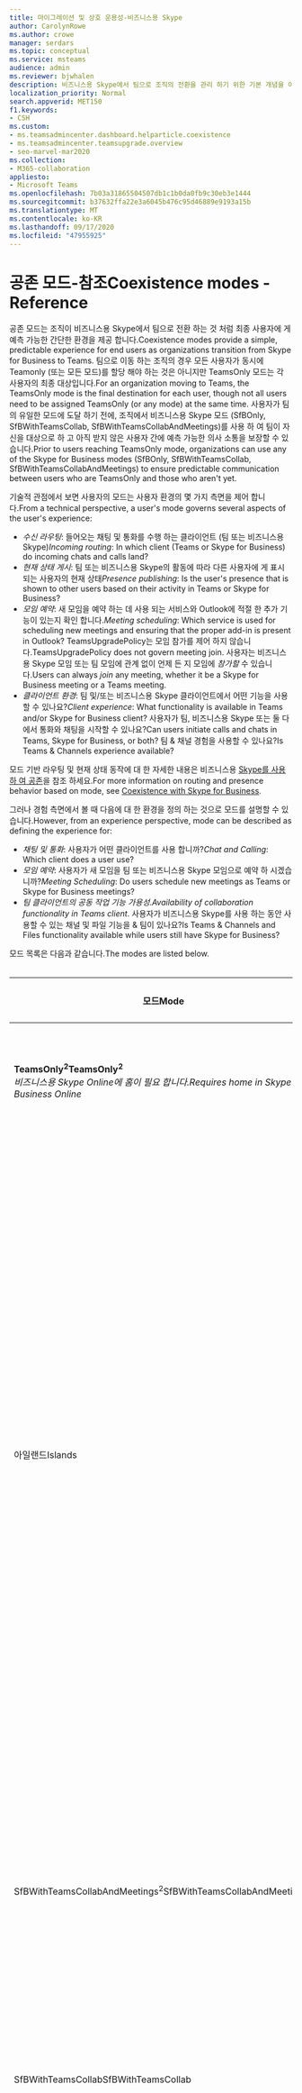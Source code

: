 ```yaml
---
title: 마이그레이션 및 상호 운용성-비즈니스용 Skype
author: CarolynRowe
ms.author: crowe
manager: serdars
ms.topic: conceptual
ms.service: msteams
audience: admin
ms.reviewer: bjwhalen
description: 비즈니스용 Skype에서 팀으로 조직의 전환을 관리 하기 위한 기본 개념을 이해 하세요.
localization_priority: Normal
search.appverid: MET150
f1.keywords:
- CSH
ms.custom:
- ms.teamsadmincenter.dashboard.helparticle.coexistence
- ms.teamsadmincenter.teamsupgrade.overview
- seo-marvel-mar2020
ms.collection:
- M365-collaboration
appliesto:
- Microsoft Teams
ms.openlocfilehash: 7b03a31865504507db1c1b0da0fb9c30eb3e1444
ms.sourcegitcommit: b37632ffa22e3a6045b476c95d46889e9193a15b
ms.translationtype: MT
ms.contentlocale: ko-KR
ms.lasthandoff: 09/17/2020
ms.locfileid: "47955925"
---
```

# <a name="coexistence-modes---reference"></a><span data-ttu-id="427b8-103">공존 모드-참조</span><span class="sxs-lookup"><span data-stu-id="427b8-103">Coexistence modes - Reference</span></span>

<span data-ttu-id="427b8-104">공존 모드는 조직이 비즈니스용 Skype에서 팀으로 전환 하는 것 처럼 최종 사용자에 게 예측 가능한 간단한 환경을 제공 합니다.</span><span class="sxs-lookup"><span data-stu-id="427b8-104">Coexistence modes provide a simple, predictable experience for end users as organizations transition from Skype for Business to Teams.</span></span> <span data-ttu-id="427b8-105">팀으로 이동 하는 조직의 경우 모든 사용자가 동시에 Teamonly (또는 모든 모드)를 할당 해야 하는 것은 아니지만 TeamsOnly 모드는 각 사용자의 최종 대상입니다.</span><span class="sxs-lookup"><span data-stu-id="427b8-105">For an organization moving to Teams, the TeamsOnly mode is the final destination for each user, though not all users need to be assigned TeamsOnly (or any mode) at the same time.</span></span> <span data-ttu-id="427b8-106">사용자가 팀의 유일한 모드에 도달 하기 전에, 조직에서 비즈니스용 Skype 모드 (SfBOnly, SfBWithTeamsCollab, SfBWithTeamsCollabAndMeetings)를 사용 하 여 팀이 자신을 대상으로 하 고 아직 받지 않은 사용자 간에 예측 가능한 의사 소통을 보장할 수 있습니다.</span><span class="sxs-lookup"><span data-stu-id="427b8-106">Prior to users reaching TeamsOnly mode, organizations can use any of the Skype for Business modes (SfBOnly, SfBWithTeamsCollab, SfBWithTeamsCollabAndMeetings) to ensure predictable communication between users who are TeamsOnly and those who aren't yet.</span></span>

<span data-ttu-id="427b8-107">기술적 관점에서 보면 사용자의 모드는 사용자 환경의 몇 가지 측면을 제어 합니다.</span><span class="sxs-lookup"><span data-stu-id="427b8-107">From a technical perspective, a user's mode governs several  aspects of the user's experience:</span></span>

- <span data-ttu-id="427b8-108">*수신 라우팅*: 들어오는 채팅 및 통화를 수행 하는 클라이언트 (팀 또는 비즈니스용 Skype)</span><span class="sxs-lookup"><span data-stu-id="427b8-108">*Incoming routing*: In which client (Teams or Skype for Business) do incoming chats and calls land?</span></span> 
- <span data-ttu-id="427b8-109">*현재 상태 게시*: 팀 또는 비즈니스용 Skype의 활동에 따라 다른 사용자에 게 표시 되는 사용자의 현재 상태</span><span class="sxs-lookup"><span data-stu-id="427b8-109">*Presence publishing*: Is the user's presence that is shown to other users based on their activity in Teams or Skype for Business?</span></span> 
- <span data-ttu-id="427b8-110">*모임 예약*: 새 모임을 예약 하는 데 사용 되는 서비스와 Outlook에 적절 한 추가 기능이 있는지 확인 합니다.</span><span class="sxs-lookup"><span data-stu-id="427b8-110">*Meeting scheduling*: Which service is used for scheduling new meetings and ensuring that the proper add-in is present in Outlook?</span></span> <span data-ttu-id="427b8-111">TeamsUpgradePolicy는 모임 참가를 제어 하지 않습니다.</span><span class="sxs-lookup"><span data-stu-id="427b8-111">TeamsUpgradePolicy does not govern meeting join.</span></span> <span data-ttu-id="427b8-112">사용자는 비즈니스용 Skype 모임 또는 팀 모임에 관계 없이 언제 든 지 모임에 *참가할* 수 있습니다.</span><span class="sxs-lookup"><span data-stu-id="427b8-112">Users can always *join* any meeting, whether it be a Skype for Business meeting or a Teams meeting.</span></span>
- <span data-ttu-id="427b8-113">*클라이언트 환경*: 팀 및/또는 비즈니스용 Skype 클라이언트에서 어떤 기능을 사용할 수 있나요?</span><span class="sxs-lookup"><span data-stu-id="427b8-113">*Client experience*: What functionality is available in Teams and/or Skype for Business client?</span></span> <span data-ttu-id="427b8-114">사용자가 팀, 비즈니스용 Skype 또는 둘 다에서 통화와 채팅을 시작할 수 있나요?</span><span class="sxs-lookup"><span data-stu-id="427b8-114">Can users initiate calls and chats in Teams, Skype for Business, or both?</span></span> <span data-ttu-id="427b8-115">팀 & 채널 경험을 사용할 수 있나요?</span><span class="sxs-lookup"><span data-stu-id="427b8-115">Is Teams & Channels experience available?</span></span>  

<span data-ttu-id="427b8-116">모드 기반 라우팅 및 현재 상태 동작에 대 한 자세한 내용은 비즈니스용 [Skype를 사용 하 여 공존](https://docs.microsoft.com/MicrosoftTeams/coexistence-chat-calls-presence)을 참조 하세요.</span><span class="sxs-lookup"><span data-stu-id="427b8-116">For more information on routing and presence behavior based on mode, see [Coexistence with Skype for Business](https://docs.microsoft.com/MicrosoftTeams/coexistence-chat-calls-presence).</span></span>

<span data-ttu-id="427b8-117">그러나 경험 측면에서 볼 때 다음에 대 한 환경을 정의 하는 것으로 모드를 설명할 수 있습니다.</span><span class="sxs-lookup"><span data-stu-id="427b8-117">However, from an experience perspective, mode can be described as defining the experience for:</span></span>
- <span data-ttu-id="427b8-118">*채팅 및 통화*: 사용자가 어떤 클라이언트를 사용 합니까?</span><span class="sxs-lookup"><span data-stu-id="427b8-118">*Chat and Calling*: Which client does a user use?</span></span>
- <span data-ttu-id="427b8-119">*모임 예약*: 사용자가 새 모임을 팀 또는 비즈니스용 Skype 모임으로 예약 하 시겠습니까?</span><span class="sxs-lookup"><span data-stu-id="427b8-119">*Meeting Scheduling*: Do users schedule new meetings as Teams or Skype for Business meetings?</span></span>
- <span data-ttu-id="427b8-120">*팀 클라이언트의 공동 작업 기능 가용성*.</span><span class="sxs-lookup"><span data-stu-id="427b8-120">*Availability of collaboration functionality in Teams client*.</span></span> <span data-ttu-id="427b8-121">사용자가 비즈니스용 Skype를 사용 하는 동안 사용할 수 있는 채널 및 파일 기능을 & 팀이 있나요?</span><span class="sxs-lookup"><span data-stu-id="427b8-121">Is Teams & Channels and Files functionality available while users still have Skype for Business?</span></span>

<span data-ttu-id="427b8-122">모드 목록은 다음과 같습니다.</span><span class="sxs-lookup"><span data-stu-id="427b8-122">The modes are listed below.</span></span>
</br>
</br>

|<span data-ttu-id="427b8-123">모드</span><span class="sxs-lookup"><span data-stu-id="427b8-123">Mode</span></span>|<span data-ttu-id="427b8-124">통화 및 채팅</span><span class="sxs-lookup"><span data-stu-id="427b8-124">Calling and Chat</span></span>|<span data-ttu-id="427b8-125">모임 예약<sup>1</sup></span><span class="sxs-lookup"><span data-stu-id="427b8-125">Meeting Scheduling<sup>1</sup></span></span>|<span data-ttu-id="427b8-126">팀 & 채널</span><span class="sxs-lookup"><span data-stu-id="427b8-126">Teams & Channels</span></span>|<span data-ttu-id="427b8-127">사용 사례</span><span class="sxs-lookup"><span data-stu-id="427b8-127">Use Case</span></span>|
|---|---|---|---|---|
|<span data-ttu-id="427b8-128">**TeamsOnly<sup>2</sup>**</span><span class="sxs-lookup"><span data-stu-id="427b8-128">**TeamsOnly<sup>2</sup>**</span></span></br><span data-ttu-id="427b8-129">*비즈니스용 Skype Online에 홈이 필요 합니다.*</span><span class="sxs-lookup"><span data-stu-id="427b8-129">*Requires home in Skype for Business Online*</span></span>|<span data-ttu-id="427b8-130">Teams</span><span class="sxs-lookup"><span data-stu-id="427b8-130">Teams</span></span>|<span data-ttu-id="427b8-131">Teams</span><span class="sxs-lookup"><span data-stu-id="427b8-131">Teams</span></span>|<span data-ttu-id="427b8-132">예</span><span class="sxs-lookup"><span data-stu-id="427b8-132">Yes</span></span>|<span data-ttu-id="427b8-133">업그레이드 되는 최종 상태입니다.</span><span class="sxs-lookup"><span data-stu-id="427b8-133">The final state of being upgraded.</span></span> <span data-ttu-id="427b8-134">새 테 넌 트의 기본값 이기도 합니다.</span><span class="sxs-lookup"><span data-stu-id="427b8-134">Also the default for new tenants.</span></span>|
|<span data-ttu-id="427b8-135">아일랜드</span><span class="sxs-lookup"><span data-stu-id="427b8-135">Islands</span></span>|<span data-ttu-id="427b8-136">어떤</span><span class="sxs-lookup"><span data-stu-id="427b8-136">Either</span></span>|<span data-ttu-id="427b8-137">어떤</span><span class="sxs-lookup"><span data-stu-id="427b8-137">Either</span></span>|<span data-ttu-id="427b8-138">예</span><span class="sxs-lookup"><span data-stu-id="427b8-138">Yes</span></span>|<span data-ttu-id="427b8-139">기본 구성.</span><span class="sxs-lookup"><span data-stu-id="427b8-139">Default configuration.</span></span> <span data-ttu-id="427b8-140">단일 사용자가 두 클라이언트를 나란히 평가할 수 있도록 합니다.</span><span class="sxs-lookup"><span data-stu-id="427b8-140">Allows a single user to evaluate both clients side by side.</span></span> <span data-ttu-id="427b8-141">채팅 및 통화는 두 클라이언트 중 하나에서 발생할 수 있으므로 사용자는 항상 두 클라이언트를 모두 실행 해야 합니다.</span><span class="sxs-lookup"><span data-stu-id="427b8-141">Chats and calls can land in either client, so users must always run both clients.</span></span> <span data-ttu-id="427b8-142">비즈니스용 Skype 환경, 외부 (연합) 통신, PSTN 음성 서비스 및 음성 응용 프로그램, 사무실 통합, 기타 여러 통합이 비즈니스용 Skype에서 계속 해 서 처리 되는 것을 방지 합니다.</span><span class="sxs-lookup"><span data-stu-id="427b8-142">To avoid a confusing or regressed Skype for Business experience, external (federated) communications, PSTN voice services and voice applications, Office integration, and several other integrations continue to be handled by Skype for Business.</span></span>|
|<span data-ttu-id="427b8-143">SfBWithTeamsCollabAndMeetings<sup>2</sup></span><span class="sxs-lookup"><span data-stu-id="427b8-143">SfBWithTeamsCollabAndMeetings<sup>2</sup></span></span>|<span data-ttu-id="427b8-144">비즈니스용 Skype</span><span class="sxs-lookup"><span data-stu-id="427b8-144">Skype for Business</span></span>|<span data-ttu-id="427b8-145">Teams</span><span class="sxs-lookup"><span data-stu-id="427b8-145">Teams</span></span>|<span data-ttu-id="427b8-146">예</span><span class="sxs-lookup"><span data-stu-id="427b8-146">Yes</span></span>|<span data-ttu-id="427b8-147">"모임 먼저".</span><span class="sxs-lookup"><span data-stu-id="427b8-147">"Meetings First".</span></span> <span data-ttu-id="427b8-148">현재 온-프레미스 조직을 클라우드로의 통화를 진행할 준비가 되지 않은 경우 팀 모임 기능을 활용할 수 있습니다.</span><span class="sxs-lookup"><span data-stu-id="427b8-148">Primarily for on-premises organizations to benefit from Teams meeting functionality, if they are not yet ready to move calling to the cloud.</span></span>|
|<span data-ttu-id="427b8-149">SfBWithTeamsCollab</span><span class="sxs-lookup"><span data-stu-id="427b8-149">SfBWithTeamsCollab</span></span>|<span data-ttu-id="427b8-150">비즈니스용 Skype</span><span class="sxs-lookup"><span data-stu-id="427b8-150">Skype for Business</span></span>|<span data-ttu-id="427b8-151">비즈니스용 Skype</span><span class="sxs-lookup"><span data-stu-id="427b8-151">Skype for Business</span></span>|<span data-ttu-id="427b8-152">예</span><span class="sxs-lookup"><span data-stu-id="427b8-152">Yes</span></span>|<span data-ttu-id="427b8-153">보다 엄격한 관리 제어가 필요한 복잡 한 조직의 대체 시작 위치입니다.</span><span class="sxs-lookup"><span data-stu-id="427b8-153">Alternate starting point for complex organizations that need tighter administrative control.</span></span>|
|<span data-ttu-id="427b8-154">SfBOnly</span><span class="sxs-lookup"><span data-stu-id="427b8-154">SfBOnly</span></span>|<span data-ttu-id="427b8-155">비즈니스용 Skype</span><span class="sxs-lookup"><span data-stu-id="427b8-155">Skype for Business</span></span>|<span data-ttu-id="427b8-156">비즈니스용 Skype</span><span class="sxs-lookup"><span data-stu-id="427b8-156">Skype for Business</span></span>|<span data-ttu-id="427b8-157">아니요<sup>3</sup></span><span class="sxs-lookup"><span data-stu-id="427b8-157">No<sup>3</sup></span></span>|<span data-ttu-id="427b8-158">데이터 제어에 대 한 엄격한 요구 사항이 있는 조직에 대 한 특수 시나리오입니다.</span><span class="sxs-lookup"><span data-stu-id="427b8-158">Specialized scenario for organizations with strict requirements around data control.</span></span> <span data-ttu-id="427b8-159">팀은 다른 사람이 예약한 모임에 참가 하는 데만 사용 됩니다.</span><span class="sxs-lookup"><span data-stu-id="427b8-159">Teams is used only to join meetings scheduled by others.</span></span>|
||||||

</br>
</br>

<span data-ttu-id="427b8-160">**참고:**</span><span class="sxs-lookup"><span data-stu-id="427b8-160">**Notes:**</span></span>

<span data-ttu-id="427b8-161"><sup>1</sup> 기존 모임에 참가 하는 기능 (팀의 예약 또는 비즈니스용 Skype)은 mode에 따라 결정 되지 않습니다.</span><span class="sxs-lookup"><span data-stu-id="427b8-161"><sup>1</sup> The ability to join an existing meeting (whether scheduled in Teams or in Skype for Business) isn't governed by mode.</span></span> <span data-ttu-id="427b8-162">기본적으로 사용자는 초대 된 모든 모임에 항상 참가할 수 있습니다.</span><span class="sxs-lookup"><span data-stu-id="427b8-162">By default, users can always join any meeting they have been invited to.</span></span>

<span data-ttu-id="427b8-163"><sup>2</sup> 개인 사용자에 게 팀 전용 또는 SfbWithTeamsCollabAndMeetings 할당 하는 경우, 이후 해당 사용자가 예약한 모든 비즈니스용 Skype 모임이 팀 모임으로 변환 됩니다.</span><span class="sxs-lookup"><span data-stu-id="427b8-163"><sup>2</sup> By default, when assigning either TeamsOnly or SfbWithTeamsCollabAndMeetings to an individual user, any existing Skype for Business meetings scheduled by that user for the future are converted to Teams meetings.</span></span> <span data-ttu-id="427b8-164">원할 경우,  `-MigrateMeetingsToTeams $false` TeamsUpgradePolicy을 허용 하는 경우를 지정 하거나 팀 관리 포털에서 확인란을 선택 취소 하 여 이러한 모임을 비즈니스용 Skype 모임으로 남겨둘 수 있습니다.</span><span class="sxs-lookup"><span data-stu-id="427b8-164">If desired, you can leave these meetings as Skype for Business meetings either by specifying  `-MigrateMeetingsToTeams $false` when granting TeamsUpgradePolicy, or by unselecting the checkbox in the Teams Admin portal.</span></span> <span data-ttu-id="427b8-165">테 넌 트를 사용 하 여 TeamsUpgradePolicy를 허용할 경우 비즈니스용 Skype에서 팀으로 모임을 전환 하는 기능은 사용할 수 없습니다.</span><span class="sxs-lookup"><span data-stu-id="427b8-165">The ability to convert meetings from Skype for Business to Teams is not available when granting TeamsUpgradePolicy on a tenant-wide basis.</span></span> 

<span data-ttu-id="427b8-166"><sup>3</sup> 현재 팀에 팀 및 채널 기능을 사용 하지 않도록 설정 하는 기능이 없으므로 지금이 활성화 된 상태를 유지 합니다.</span><span class="sxs-lookup"><span data-stu-id="427b8-166"><sup>3</sup> Currently, Teams does not have the ability to disable the Teams and Channels functionality so this remains enabled for now.</span></span>


## <a name="using-teamsupgradepolicy"></a><span data-ttu-id="427b8-167">TeamsUpgradePolicy 사용</span><span class="sxs-lookup"><span data-stu-id="427b8-167">Using TeamsUpgradePolicy</span></span>

<span data-ttu-id="427b8-168">TeamsUpgradePolicy는 Mode 및 NotifySfbUsers 라는 두 가지 키 속성을 표시 합니다.</span><span class="sxs-lookup"><span data-stu-id="427b8-168">TeamsUpgradePolicy exposes two key properties: Mode and NotifySfbUsers.</span></span> 
</br>
</br>

|<span data-ttu-id="427b8-169">매개 변수</span><span class="sxs-lookup"><span data-stu-id="427b8-169">Parameter</span></span>|<span data-ttu-id="427b8-170">유형</span><span class="sxs-lookup"><span data-stu-id="427b8-170">Type</span></span>|<span data-ttu-id="427b8-171">허용 되는 값</span><span class="sxs-lookup"><span data-stu-id="427b8-171">Allowed values</span></span></br><span data-ttu-id="427b8-172">(기울임꼴의 기본값)</span><span class="sxs-lookup"><span data-stu-id="427b8-172">(default in italics)</span></span>|<span data-ttu-id="427b8-173">설명</span><span class="sxs-lookup"><span data-stu-id="427b8-173">Description</span></span>|
|---|---|---|---|
|<span data-ttu-id="427b8-174">모드</span><span class="sxs-lookup"><span data-stu-id="427b8-174">Mode</span></span>|<span data-ttu-id="427b8-175">열거할</span><span class="sxs-lookup"><span data-stu-id="427b8-175">Enum</span></span>|<span data-ttu-id="427b8-176">*아일랜드*</span><span class="sxs-lookup"><span data-stu-id="427b8-176">*Islands*</span></span></br><span data-ttu-id="427b8-177">TeamsOnly</span><span class="sxs-lookup"><span data-stu-id="427b8-177">TeamsOnly</span></span></br><span data-ttu-id="427b8-178">SfBOnly</span><span class="sxs-lookup"><span data-stu-id="427b8-178">SfBOnly</span></span></br><span data-ttu-id="427b8-179">SfBWithTeamsCollab</span><span class="sxs-lookup"><span data-stu-id="427b8-179">SfBWithTeamsCollab</span></span></br><span data-ttu-id="427b8-180">SfBWithTeamsCollabAndMeetings</span><span class="sxs-lookup"><span data-stu-id="427b8-180">SfBWithTeamsCollabAndMeetings</span></span>|<span data-ttu-id="427b8-181">클라이언트가 실행 되어야 하는 모드를 나타냅니다.</span><span class="sxs-lookup"><span data-stu-id="427b8-181">Indicates the mode the client should run in.</span></span>|
|<span data-ttu-id="427b8-182">NotifySfbUsers</span><span class="sxs-lookup"><span data-stu-id="427b8-182">NotifySfbUsers</span></span>|<span data-ttu-id="427b8-183">부울</span><span class="sxs-lookup"><span data-stu-id="427b8-183">Bool</span></span>|<span data-ttu-id="427b8-184">*False* 또는 true</span><span class="sxs-lookup"><span data-stu-id="427b8-184">*False* or true</span></span>|<span data-ttu-id="427b8-185">Skype for Business 클라이언트에 팀이 곧 비즈니스용 Skype를 교체할 수 있음을 알리는 배너를 표시할지 여부를 나타냅니다.</span><span class="sxs-lookup"><span data-stu-id="427b8-185">Indicates whether to show a banner in the Skype for Business client informing the user that Teams will soon replace Skype for Business.</span></span> <span data-ttu-id="427b8-186">Mode = TeamsOnly에만 해당 하는 경우에는 마찬가지입니다.</span><span class="sxs-lookup"><span data-stu-id="427b8-186">This can't be true if Mode=TeamsOnly.</span></span>|
|||||

<span data-ttu-id="427b8-187">팀은 기본 제공 읽기 전용 정책을 통해 TeamsUpgradePolicy의 모든 관련 인스턴스를 제공 합니다.</span><span class="sxs-lookup"><span data-stu-id="427b8-187">Teams provides all relevant instances of TeamsUpgradePolicy via built-in, read-only policies.</span></span> <span data-ttu-id="427b8-188">따라서 Get 및 Grant cmdlet만 사용할 수 있습니다.</span><span class="sxs-lookup"><span data-stu-id="427b8-188">Therefore, only Get and Grant cmdlets are available.</span></span> <span data-ttu-id="427b8-189">기본 제공 인스턴스가 아래에 나열 되어 있습니다.</span><span class="sxs-lookup"><span data-stu-id="427b8-189">The built-in instances are listed below.</span></span>
</br>
</br>

|<span data-ttu-id="427b8-190">Identity</span><span class="sxs-lookup"><span data-stu-id="427b8-190">Identity</span></span>|<span data-ttu-id="427b8-191">모드</span><span class="sxs-lookup"><span data-stu-id="427b8-191">Mode</span></span>|<span data-ttu-id="427b8-192">NotifySfbUsers</span><span class="sxs-lookup"><span data-stu-id="427b8-192">NotifySfbUsers</span></span>|
|---|---|---|
|<span data-ttu-id="427b8-193">아일랜드</span><span class="sxs-lookup"><span data-stu-id="427b8-193">Islands</span></span>|<span data-ttu-id="427b8-194">아일랜드</span><span class="sxs-lookup"><span data-stu-id="427b8-194">Islands</span></span>|<span data-ttu-id="427b8-195">해제</span><span class="sxs-lookup"><span data-stu-id="427b8-195">False</span></span>|
|<span data-ttu-id="427b8-196">IslandsWithNotify</span><span class="sxs-lookup"><span data-stu-id="427b8-196">IslandsWithNotify</span></span>|<span data-ttu-id="427b8-197">아일랜드</span><span class="sxs-lookup"><span data-stu-id="427b8-197">Islands</span></span>|<span data-ttu-id="427b8-198">False</span><span class="sxs-lookup"><span data-stu-id="427b8-198">True</span></span>|
|<span data-ttu-id="427b8-199">SfBOnly</span><span class="sxs-lookup"><span data-stu-id="427b8-199">SfBOnly</span></span>|<span data-ttu-id="427b8-200">SfBOnly</span><span class="sxs-lookup"><span data-stu-id="427b8-200">SfBOnly</span></span>|<span data-ttu-id="427b8-201">해제</span><span class="sxs-lookup"><span data-stu-id="427b8-201">False</span></span>|
|<span data-ttu-id="427b8-202">SfBOnlyWithNotify</span><span class="sxs-lookup"><span data-stu-id="427b8-202">SfBOnlyWithNotify</span></span>|<span data-ttu-id="427b8-203">SfBOnly</span><span class="sxs-lookup"><span data-stu-id="427b8-203">SfBOnly</span></span>|<span data-ttu-id="427b8-204">False</span><span class="sxs-lookup"><span data-stu-id="427b8-204">True</span></span>|
|<span data-ttu-id="427b8-205">SfBWithTeamsCollab</span><span class="sxs-lookup"><span data-stu-id="427b8-205">SfBWithTeamsCollab</span></span>|<span data-ttu-id="427b8-206">SfBWithTeamsCollab</span><span class="sxs-lookup"><span data-stu-id="427b8-206">SfBWithTeamsCollab</span></span>|<span data-ttu-id="427b8-207">해제</span><span class="sxs-lookup"><span data-stu-id="427b8-207">False</span></span>|
|<span data-ttu-id="427b8-208">SfBWithTeamsCollabWithNotify</span><span class="sxs-lookup"><span data-stu-id="427b8-208">SfBWithTeamsCollabWithNotify</span></span>|<span data-ttu-id="427b8-209">SfBWithTeamsCollab</span><span class="sxs-lookup"><span data-stu-id="427b8-209">SfBWithTeamsCollab</span></span>|<span data-ttu-id="427b8-210">False</span><span class="sxs-lookup"><span data-stu-id="427b8-210">True</span></span>|
|<span data-ttu-id="427b8-211">SfBWithTeamsCollabAndMeetings</span><span class="sxs-lookup"><span data-stu-id="427b8-211">SfBWithTeamsCollabAndMeetings</span></span>|<span data-ttu-id="427b8-212">SfBWithTeamsCollabAndMeetings</span><span class="sxs-lookup"><span data-stu-id="427b8-212">SfBWithTeamsCollabAndMeetings</span></span>|<span data-ttu-id="427b8-213">해제</span><span class="sxs-lookup"><span data-stu-id="427b8-213">False</span></span>|
|<span data-ttu-id="427b8-214">SfBWithTeamsCollabAndMeetingsWithNotify</span><span class="sxs-lookup"><span data-stu-id="427b8-214">SfBWithTeamsCollabAndMeetingsWithNotify</span></span>|<span data-ttu-id="427b8-215">SfBWithTeamsCollabAndMeetings</span><span class="sxs-lookup"><span data-stu-id="427b8-215">SfBWithTeamsCollabAndMeetings</span></span>|<span data-ttu-id="427b8-216">False</span><span class="sxs-lookup"><span data-stu-id="427b8-216">True</span></span>|
|<span data-ttu-id="427b8-217">업그레이드 팀</span><span class="sxs-lookup"><span data-stu-id="427b8-217">UpgradeToTeams</span></span>|<span data-ttu-id="427b8-218">TeamsOnly</span><span class="sxs-lookup"><span data-stu-id="427b8-218">TeamsOnly</span></span>|<span data-ttu-id="427b8-219">해제</span><span class="sxs-lookup"><span data-stu-id="427b8-219">False</span></span>|
|<span data-ttu-id="427b8-220">전역</span><span class="sxs-lookup"><span data-stu-id="427b8-220">Global</span></span></br><span data-ttu-id="427b8-221">*기본값*</span><span class="sxs-lookup"><span data-stu-id="427b8-221">*Default*</span></span>|<span data-ttu-id="427b8-222">아일랜드</span><span class="sxs-lookup"><span data-stu-id="427b8-222">Islands</span></span>|<span data-ttu-id="427b8-223">해제</span><span class="sxs-lookup"><span data-stu-id="427b8-223">False</span></span>|
||||

<span data-ttu-id="427b8-224">이러한 정책 인스턴스는 개별 사용자에 게 부여 하거나 테 넌 트 전체에 부여할 수 있습니다.</span><span class="sxs-lookup"><span data-stu-id="427b8-224">These policy instances can be granted either to individual users or on a tenant-wide basis.</span></span> <span data-ttu-id="427b8-225">예를 들면 다음과 같습니다.</span><span class="sxs-lookup"><span data-stu-id="427b8-225">For example:</span></span>
- <span data-ttu-id="427b8-226">사용자 ($SipAddress)를 팀으로 업그레이드 하려면 "UpgradeToTeams" 인스턴스를 부여 합니다.</span><span class="sxs-lookup"><span data-stu-id="427b8-226">To upgrade a user ($SipAddress) to Teams, grant the "UpgradeToTeams" instance:</span></span></br>
`Grant-CsTeamsUpgradePolicy -PolicyName UpgradeToTeams -Identity $SipAddress`
- <span data-ttu-id="427b8-227">전체 테 넌 트를 업그레이드 하려면 grant 명령에서 identity 매개 변수를 생략 합니다.</span><span class="sxs-lookup"><span data-stu-id="427b8-227">To upgrade the entire tenant, omit the identity parameter from the grant command:</span></span></br>
`Grant-CsTeamsUpgradePolicy -PolicyName UpgradeToTeams`

## <a name="the-teams-client-user-experience-when-using-skype-for-business-modes"></a><span data-ttu-id="427b8-228">비즈니스용 Skype 모드를 사용 하는 경우 팀 클라이언트 사용자 환경</span><span class="sxs-lookup"><span data-stu-id="427b8-228">The Teams client user experience when using Skype for Business modes</span></span>

<span data-ttu-id="427b8-229">사용자가 비즈니스용 Skype 모드 (SfBOnly, SfBWithTeamsCollab, SfBWithTeamsCollabAndMeetings)에 있는 경우 모든 수신 채팅 및 통화는 사용자의 비즈니스용 Skype 클라이언트로 라우팅됩니다.</span><span class="sxs-lookup"><span data-stu-id="427b8-229">When a user is in any of the Skype for Business modes (SfBOnly, SfBWithTeamsCollab, SfBWithTeamsCollabAndMeetings), all incoming chats and calls are routed to the user's Skype for Business client.</span></span> <span data-ttu-id="427b8-230">사용자가 비즈니스용 Skype 모드에 있는 경우 최종 사용자의 혼란을 방지 하 고 적절 한 라우팅이 가능 하도록 팀 클라이언트의 통화 및 채팅 기능을 자동으로 사용 하지 않도록 설정 합니다.</span><span class="sxs-lookup"><span data-stu-id="427b8-230">To avoid end-user confusion and ensure proper routing, calling and chat functionality in the Teams client is automatically disabled when a user is in any of the Skype for Business modes.</span></span> <span data-ttu-id="427b8-231">마찬가지로 사용자가 SfBOnly 또는 SfBWithTeamsCollab 모드에 있는 경우 팀에서 모임 일정이 자동으로 해제 되 고 사용자가 SfBWithTeamsCollabAndMeetings 모드일 때 자동으로 활성화 됩니다.</span><span class="sxs-lookup"><span data-stu-id="427b8-231">Similarly, meeting scheduling in Teams is automatically disabled when users are in the SfBOnly or SfBWithTeamsCollab modes, and automatically enabled when a user is in the SfBWithTeamsCollabAndMeetings mode.</span></span> <span data-ttu-id="427b8-232">자세한 내용은 [팀 클라이언트 환경 및 공존 모드 준수](https://docs.microsoft.com/MicrosoftTeams/teams-client-experience-and-conformance-to-coexistence-modes)를 참조 하세요.</span><span class="sxs-lookup"><span data-stu-id="427b8-232">For details, see [Teams client experience and conformance to coexistence modes](https://docs.microsoft.com/MicrosoftTeams/teams-client-experience-and-conformance-to-coexistence-modes).</span></span>

> [!Note] 
> - <span data-ttu-id="427b8-233">팀 및 채널의 자동 적용을 하기 전에 SfbOnly 및 SfBWithTeamsCollab 모드가 동일 하 게 작동 합니다.</span><span class="sxs-lookup"><span data-stu-id="427b8-233">Prior to delivery of the automatic enforcement of Teams and Channels, the SfbOnly and SfBWithTeamsCollab modes behave the same.</span></span>


## <a name="detailed-mode-descriptions"></a><span data-ttu-id="427b8-234">자세한 모드 설명</span><span class="sxs-lookup"><span data-stu-id="427b8-234">Detailed mode descriptions</span></span>
</br>
</br>

|<span data-ttu-id="427b8-235">모드</span><span class="sxs-lookup"><span data-stu-id="427b8-235">Mode</span></span>|<span data-ttu-id="427b8-236">볼</span><span class="sxs-lookup"><span data-stu-id="427b8-236">Explanation</span></span>|
|---|---|
|<span data-ttu-id="427b8-237">**아일랜드**</span><span class="sxs-lookup"><span data-stu-id="427b8-237">**Islands**</span></span></br><span data-ttu-id="427b8-238">기본값</span><span class="sxs-lookup"><span data-stu-id="427b8-238">(default)</span></span>|<span data-ttu-id="427b8-239">사용자가 비즈니스용 Skype와 팀을 나란히 실행 합니다.</span><span class="sxs-lookup"><span data-stu-id="427b8-239">A user runs both Skype for Business and Teams side by side.</span></span> <span data-ttu-id="427b8-240">사용자:</span><span class="sxs-lookup"><span data-stu-id="427b8-240">This user:</span></span></br><ul><li><span data-ttu-id="427b8-241">비즈니스용 Skype 또는 팀 클라이언트에서 채팅 및 VoIP 통화를 시작할 수 있습니다.</span><span class="sxs-lookup"><span data-stu-id="427b8-241">Can initiate chats and VoIP calls in either Skype for Business or Teams client.</span></span> <span data-ttu-id="427b8-242">참고: 받는 사람 모드에 관계 없이 비즈니스용 Skype를 사용 하는 사용자가 다른 비즈니스용 Skype 사용자에 게 연결 하도록 초기화할 수 없습니다.</span><span class="sxs-lookup"><span data-stu-id="427b8-242">Note: Users with Skype for Business homed on-premises cannot initiate from Teams to reach another Skype for Business user, regardless of the recipient's mode.</span></span><li><span data-ttu-id="427b8-243">비즈니스용 skype 클라이언트의 다른 사용자가 비즈니스용 Skype에서 시작한 채팅 & VoIP 통화를 받습니다.</span><span class="sxs-lookup"><span data-stu-id="427b8-243">Receives chats & VoIP calls initiated in Skype for Business by another user in their Skype for Business client.</span></span><li><span data-ttu-id="427b8-244">팀에서 시작한 채팅 & VoIP 통화를 팀 클라이언트의 다른 사용자가 *동일한 테 넌 트*에 있는 경우이를 받습니다.</span><span class="sxs-lookup"><span data-stu-id="427b8-244">Receives chats & VoIP calls initiated in Teams by another user in their Teams client if they are in the *same tenant*.</span></span><li><span data-ttu-id="427b8-245">다른 사용자가  *페더레이션된 테 넌 트*를 사용 하는 경우 비즈니스용 Skype 클라이언트에서 팀에서 시작한 채팅 & VoIP 통화를 받습니다.</span><span class="sxs-lookup"><span data-stu-id="427b8-245">Receives chats & VoIP calls initiated in Teams by another user in their Skype for Business client if they are in a  *federated tenant*.</span></span> <li><span data-ttu-id="427b8-246">아래에 명시 된 대로 PSTN 기능을가지고 있습니다.</span><span class="sxs-lookup"><span data-stu-id="427b8-246">Has PSTN functionality as noted below:</span></span><ul><li><span data-ttu-id="427b8-247">사용자가 비즈니스용 Skype 온-프레미스에 있고 Enterprise Voice를 사용 하는 경우 항상 비즈니스용 Skype에서 PSTN 통화가 시작 되 고 수신 됩니다.</span><span class="sxs-lookup"><span data-stu-id="427b8-247">When the user is homed in Skype for Business on-premises and has Enterprise Voice, PSTN calls are always initiated and received in Skype for Business.</span></span><li><span data-ttu-id="427b8-248">사용자가 비즈니스용 Skype Online에 있고 Microsoft 전화 시스템을 사용 하는 경우, 사용자는 항상 비즈니스용 Skype에서 PSTN 통화를 시작 하 고 받습니다.</span><span class="sxs-lookup"><span data-stu-id="427b8-248">When the user is homed on Skype for Business Online and has Microsoft Phone System, the user always initiates and receives PSTN calls in Skype for Business:</span></span><ul><li><span data-ttu-id="427b8-249">이는 사용자에 게 Microsoft 호출 계획이 있는지 여부 또는 비즈니스용 skype 클라우드 커넥터 버전을 통해 PSTN 네트워크에 연결 하거나 비즈니스용 Skype 서버 (하이브리드 voice)의 온-프레미스 배포를 통해 발생 합니다.</span><span class="sxs-lookup"><span data-stu-id="427b8-249">This happens whether the user has a Microsoft Calling Plan, or connects to the PSTN network through either Skype for Business Cloud Connector Edition or an on-premises deployment of Skype for Business Server (hybrid voice).</span></span><li><span data-ttu-id="427b8-250">**참고: 전화 시스템 다이렉트 라우팅은 군도 모드에서 지원 되지 않습니다.**</span><span class="sxs-lookup"><span data-stu-id="427b8-250">**Note: Phone System Direct Routing is not supported in Islands mode.**</span></span></ul></ul><li><span data-ttu-id="427b8-251">비즈니스용 Skype에서 Microsoft 통화 대기열 및 자동 전화 교환 전화 받기:</span><span class="sxs-lookup"><span data-stu-id="427b8-251">Receives Microsoft Call Queues and Auto-Attendant calls in Skype for Business:</span></span><ul><li><span data-ttu-id="427b8-252">통화 대기열 및 자동 전화 교환에 지정 된 전화번호는 전화 시스템 다이렉트 라우팅 번호 (군도 모드)가 될 **수 없습니다** .</span><span class="sxs-lookup"><span data-stu-id="427b8-252">Phone numbers assigned to Call Queues and Auto-Attendants **cannot** be Phone System Direct Routing numbers in Islands mode.</span></span></ul></ul><li><span data-ttu-id="427b8-253">팀 또는 비즈니스용 Skype에서 모임을 예약할 수 있습니다 (기본적으로 두 플러그 인이 표시 됨).</span><span class="sxs-lookup"><span data-stu-id="427b8-253">Can schedule meetings in Teams or Skype for Business (and will see both plug-ins by default).</span></span><li><span data-ttu-id="427b8-254">비즈니스용 Skype 또는 팀 모임에 참가할 수 있습니다. 모임이 해당 클라이언트에 열립니다.</span><span class="sxs-lookup"><span data-stu-id="427b8-254">Can join any Skype for Business or Teams meeting; the meeting will open in the respective client.</span></span></ul>|
|<span data-ttu-id="427b8-255">**SfBOnly**</span><span class="sxs-lookup"><span data-stu-id="427b8-255">**SfBOnly**</span></span>|<span data-ttu-id="427b8-256">사용자가 비즈니스용 Skype만 실행 합니다.</span><span class="sxs-lookup"><span data-stu-id="427b8-256">A user runs only Skype for Business.</span></span> <span data-ttu-id="427b8-257">사용자:</span><span class="sxs-lookup"><span data-stu-id="427b8-257">This user:</span></span></br><ul><li><span data-ttu-id="427b8-258">비즈니스용 Skype 에서만 채팅 및 통화를 시작할 수 있습니다.</span><span class="sxs-lookup"><span data-stu-id="427b8-258">Can initiate chats and calls from Skype for Business only.</span></span><li><span data-ttu-id="427b8-259">개시자가 비즈니스용 Skype를 사용 하는 팀 사용자가 아닌 경우, 시작 위치에 관계 없이 비즈니스용 Skype 클라이언트에서 채팅/통화를 받습니다. 비즈니스용 \* <li> skype 모임만 예약할 수 있지만 비즈니스용 Skype 또는 팀 모임에 참가할 수 있습니다. </br> \* \* 온-프레미스 사용자와의 아일랜드 모드는 SfBOnly 모드의 다른 사용자와 함께 사용 하지 않는 것이 좋습니다.</span><span class="sxs-lookup"><span data-stu-id="427b8-259">Receives any chat/call in their Skype for Business client, regardless of where initiated, unless the initiator is a Teams user with Skype for Business homed on-premises.*<li>Can schedule only Skype for Business meetings, but can join Skype for Business or Teams meetings.</br>\** Using Islands mode with on-premises users is not recommended in combination with other users in SfBOnly mode.</span></span> <span data-ttu-id="427b8-260">비즈니스용 Skype를 사용 하는 팀 사용자가 SfBOnly 사용자에 게 전화를 걸거나 채팅을 시작 하는 경우 SfBOnly 사용자에 게 연결할 수 없으며 부재 중 채팅을 받거나 전자 메일에 전화를 겁니다. \*</span><span class="sxs-lookup"><span data-stu-id="427b8-260">If a Teams user with Skype for Business homed on-premises initiates a call or chat to an SfBOnly user, the SfBOnly user is not reachable and receives a missed chat or call email.\*</span></span>|
|<span data-ttu-id="427b8-261">**SfBWithTeamsCollab**</span><span class="sxs-lookup"><span data-stu-id="427b8-261">**SfBWithTeamsCollab**</span></span>|<span data-ttu-id="427b8-262">사용자가 비즈니스용 Skype와 팀을 나란히 실행 합니다.</span><span class="sxs-lookup"><span data-stu-id="427b8-262">A user runs both Skype for Business and Teams side by side.</span></span> <span data-ttu-id="427b8-263">사용자:</span><span class="sxs-lookup"><span data-stu-id="427b8-263">This user:</span></span></br><ul><li><span data-ttu-id="427b8-264">SfBOnly 모드에서 사용자의 기능을 사용 합니다.</span><span class="sxs-lookup"><span data-stu-id="427b8-264">Has the functionality of a user in SfBOnly mode.</span></span><li><span data-ttu-id="427b8-265">팀에 그룹 공동 작업 (채널)만 사용 하도록 설정 되어 있습니다. 채팅/통화/모임 예약을 사용할 수 없습니다.</span><span class="sxs-lookup"><span data-stu-id="427b8-265">Has Teams enabled only for group collaboration (Channels); chat/calling/meeting scheduling are disabled.</span></span></ul>|
|<span data-ttu-id="427b8-266">**SfBWithTeamsCollab </br> andmeetings**</span><span class="sxs-lookup"><span data-stu-id="427b8-266">**SfBWithTeamsCollab</br>AndMeetings**</span></span>|<span data-ttu-id="427b8-267">사용자가 비즈니스용 Skype와 팀을 나란히 실행 합니다.</span><span class="sxs-lookup"><span data-stu-id="427b8-267">A user runs both Skype for Business and Teams side by side.</span></span> <span data-ttu-id="427b8-268">사용자:</span><span class="sxs-lookup"><span data-stu-id="427b8-268">This user:</span></span><ul><li><span data-ttu-id="427b8-269">SfBOnly 모드에서 사용자의 채팅 및 통화 기능을 사용 합니다.</span><span class="sxs-lookup"><span data-stu-id="427b8-269">Has the chat and calling functionality of user in SfBOnly mode.</span></span><li><span data-ttu-id="427b8-270">그룹 공동 작업에 사용할 수 있는 팀 (채널 대화 포함)이 있습니다. 채팅 및 통화는 사용할 수 없습니다.</span><span class="sxs-lookup"><span data-stu-id="427b8-270">Has Teams enabled for group collaboration (channels - includes channel conversations); chat and calling are disabled.</span></span><li><span data-ttu-id="427b8-271">팀 모임만 예약할 수 있지만 비즈니스용 Skype 또는 팀 모임에 참가할 수 있습니다.</span><span class="sxs-lookup"><span data-stu-id="427b8-271">Can schedule only Teams meetings, but can join Skype for Business or Teams meetings.</span></span></ul>|
|<span data-ttu-id="427b8-272">**TeamsOnly**</span><span class="sxs-lookup"><span data-stu-id="427b8-272">**TeamsOnly**</span></span></br><span data-ttu-id="427b8-273">(SfB Online home 필요)</span><span class="sxs-lookup"><span data-stu-id="427b8-273">(requires SfB Online home)</span></span>|<span data-ttu-id="427b8-274">사용자가 팀만 실행 합니다.</span><span class="sxs-lookup"><span data-stu-id="427b8-274">A user runs only Teams.</span></span> <span data-ttu-id="427b8-275">사용자:</span><span class="sxs-lookup"><span data-stu-id="427b8-275">This user:</span></span><ul><li><span data-ttu-id="427b8-276">시작 위치에 관계 없이 팀 클라이언트의 모든 채팅 및 통화를 받습니다.</span><span class="sxs-lookup"><span data-stu-id="427b8-276">Receives any chats and calls in their Teams client, regardless of where initiated.</span></span><li><span data-ttu-id="427b8-277">팀에서 채팅 및 통화를 시작할 수 있습니다.</span><span class="sxs-lookup"><span data-stu-id="427b8-277">Can initiate chats and calls from Teams only.</span></span><li><span data-ttu-id="427b8-278">팀 에서만 모임을 예약할 수 있지만 비즈니스용 Skype 또는 팀 모임에 참가할 수 있습니다.</span><span class="sxs-lookup"><span data-stu-id="427b8-278">Can schedule meetings in Teams only, but can join Skype for Business or Teams meetings.</span></span><li><span data-ttu-id="427b8-279">비즈니스용 Skype IP 전화를 계속 사용할 수 있습니다.</span><span class="sxs-lookup"><span data-stu-id="427b8-279">Can continue to use Skype for Business IP phones.</span></span><br><br><span data-ttu-id="427b8-280">*팀 채택을 포화 상태로 유지 하는 경우에는 다른 사용자와의 아일랜드 모드를 사용 하는 것이 좋습니다. 즉, 모든 아일랜드 모드 사용자는 팀과 비즈니스용 Skype 클라이언트를 적극적으로 사용 하 고 모니터링 합니다. TeamsOnly만이 통화를 시작 하거나 아일랜드 사용자에 게 채팅할 경우 해당 통화 또는 채팅은 군도 사용자의 팀 클라이언트에 배치 됩니다. 아일랜드 사용자가 팀을 사용 하거나 모니터링 하지 않으면 해당 사용자가 오프 라인으로 표시 되며 TeamsOnly 사용자만 연결할 수 없게 됩니다.*</span><span class="sxs-lookup"><span data-stu-id="427b8-280">*Using TeamsOnly mode in combination with other users in Islands mode is not recommended until Teams adoption is saturated; that is, all Islands mode users actively use and monitor both the Teams and Skype for Business clients. If a TeamsOnly user initiates a call or chat to an Islands user, that call or chat will land in the Islands user's Teams client; if the Islands user does not use or monitor Teams, that user will appear offline and will not be reachable by the TeamsOnly user.*</span></span></ul> |
|||




## <a name="related-topics"></a><span data-ttu-id="427b8-281">관련 항목</span><span class="sxs-lookup"><span data-stu-id="427b8-281">Related topics</span></span>

[<span data-ttu-id="427b8-282">비즈니스용 Skype와 공존</span><span class="sxs-lookup"><span data-stu-id="427b8-282">Coexistence with Skype for Business</span></span>](https://docs.microsoft.com/microsoftteams/coexistence-chat-calls-presence)

[<span data-ttu-id="427b8-283">Teams 클라이언트 환경 및 공존 모드 준수</span><span class="sxs-lookup"><span data-stu-id="427b8-283">Teams client experience and conformance to coexistence modes</span></span>](https://docs.microsoft.com/MicrosoftTeams/teams-client-experience-and-conformance-to-coexistence-modes)

[<span data-ttu-id="427b8-284">Get-CsTeamsUpgradePolicy</span><span class="sxs-lookup"><span data-stu-id="427b8-284">Get-CsTeamsUpgradePolicy</span></span>](https://docs.microsoft.com/powershell/module/skype/get-csteamsupgradepolicy?view=skype-ps)

[<span data-ttu-id="427b8-285">부여-CsTeamsUpgradePolicy</span><span class="sxs-lookup"><span data-stu-id="427b8-285">Grant-CsTeamsUpgradePolicy</span></span>](https://docs.microsoft.com/powershell/module/skype/grant-csteamsupgradepolicy?view=skype-ps)

[<span data-ttu-id="427b8-286">Get-CsTeamsUpgradeConfiguration</span><span class="sxs-lookup"><span data-stu-id="427b8-286">Get-CsTeamsUpgradeConfiguration</span></span>](https://docs.microsoft.com/powershell/module/skype/get-csteamsupgradeconfiguration?view=skype-ps)

[<span data-ttu-id="427b8-287">Set-CsTeamsUpgradeConfiguration</span><span class="sxs-lookup"><span data-stu-id="427b8-287">Set-CsTeamsUpgradeConfiguration</span></span>](https://docs.microsoft.com/powershell/module/skype/set-csteamsupgradeconfiguration?view=skype-ps)

[<span data-ttu-id="427b8-288">MMS (모임 마이그레이션 서비스) 사용</span><span class="sxs-lookup"><span data-stu-id="427b8-288">Using the Meeting Migration Service (MMS)</span></span>](https://docs.microsoft.com/skypeforbusiness/audio-conferencing-in-office-365/setting-up-the-meeting-migration-service-mms)
